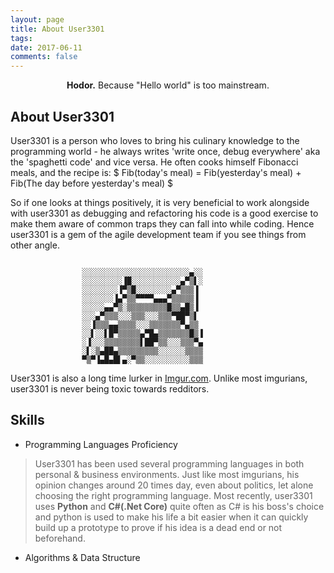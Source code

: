 ```yaml
---
layout: page
title: About User3301
tags: 
date: 2017-06-11
comments: false
---
```


<center> <b>Hodor.</b> Because "Hello world" is too mainstream.</center>

## About User3301
User3301 is a person who loves to bring his culinary knowledge to the programming world - he always writes 'write once, debug everywhere' aka the 'spaghetti code' and vice versa. He often cooks himself Fibonacci meals, and the recipe is:
$
Fib(today's meal) = Fib(yesterday's meal) + Fib(The day before yesterday's meal)
$

 So if one looks at things positively, it is very beneficial to work alongside with user3301 as debugging and refactoring his code is a good exercise to make them aware of common traps they can fall into while coding. Hence user3301 is a gem of the agile development team if you see things from other angle.

```

                ░░░░░░░░░░░░░░░░░░░░░░░░▄░░
                ░░░░░░░░░▐█░░░░░░░░░░░▄▀▒▌░
                ░░░░░░░░▐▀▒█░░░░░░░░▄▀▒▒▒▐
                ░░░░░░░▐▄▀▒▒▀▀▀▀▄▄▄▀▒▒▒▒▒▐
                ░░░░░▄▄▀▒░▒▒▒▒▒▒▒▒▒█▒▒▄█▒▐
                ░░░▄▀▒▒▒░░░▒▒▒░░░▒▒▒▀██▀▒▌
                ░░▐▒▒▒▄▄▒▒▒▒░░░▒▒▒▒▒▒▒▀▄▒▒
                ░░▌░░▌█▀▒▒▒▒▒▄▀█▄▒▒▒▒▒▒▒█▒▐
                ░▐░░░▒▒▒▒▒▒▒▒▌██▀▒▒░░░▒▒▒▀▄
                ░▌░▒▄██▄▒▒▒▒▒▒▒▒▒░░░░░░▒▒▒▒
                ▀▒▀▐▄█▄█▌▄░▀▒▒░░░░░░░░░░▒▒▒
```

User3301 is also a long time lurker in [Imgur.com](https://imgur.com/). Unlike most imgurians, user3301 is never being toxic towards redditors.

## Skills
* Programming Languages Proficiency 
> User3301 has been used several programming languages in both personal & business environments. Just like most imgurians, his opinion changes around 20 times day, even about politics, let alone choosing the right programming language. Most recently, user3301 uses **Python** and **C#(.Net Core)** quite often as C# is his boss's choice and python is used to make his life a bit easier when it can quickly build up a prototype to prove if his idea is a dead end or not beforehand.
* Algorithms & Data Structure
> 

